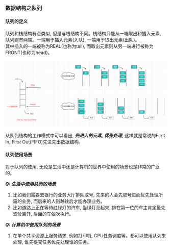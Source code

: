 ### 数据结构之队列

#### 队列的定义
队列和栈结构有点类似, 但是与栈结构不同。栈结构只能从一端取出和插入元素, 队列则有两端。一端用于插入元素(入队), 一端用于取出元素(出队)。  
其中插入的一端被称为REAL(也称为tail), 而取出元素则从另一端进行被称为FRONT(也称为head)。

![队列数据结构](https://github.com/basebase/document/blob/master/DataStructure/%E9%98%9F%E5%88%97/%E5%9B%BE%E7%89%87/%E9%98%9F%E5%88%97%E6%95%B0%E6%8D%AE%E7%BB%93%E6%9E%84.png?raw=true)

从队列结构的工作模式中可以看出, ***先进入的元素, 优先处理***, 这样就是常说的First In, First Out(FIFO)先进先出数据结构。

#### 队列使用场景
对于队列的使用, 无论是生活中还是计算机的世界中使用的场景也是非常的广泛的。

***Q: 生活中使用队列的场景***  
1. 比如我们需要去银行的业务大厅排队取号, 先来的人会先取号进而优先处理所需的业务, 而后来的人则越往后才能办理业务。
2. 比如道路上正在等待红绿灯的汽车, 当绿灯亮起来, 排在第一位的车主肯定最先驾驶离开, 后面的车依次执行。

***Q: 计算机中使用队列的场景***  
1. 在单个共享资源上服务请求, 例如打印机, CPU任务调度等。都可以使用队列来处理, 谁先提交任务优先处理谁的任务。
